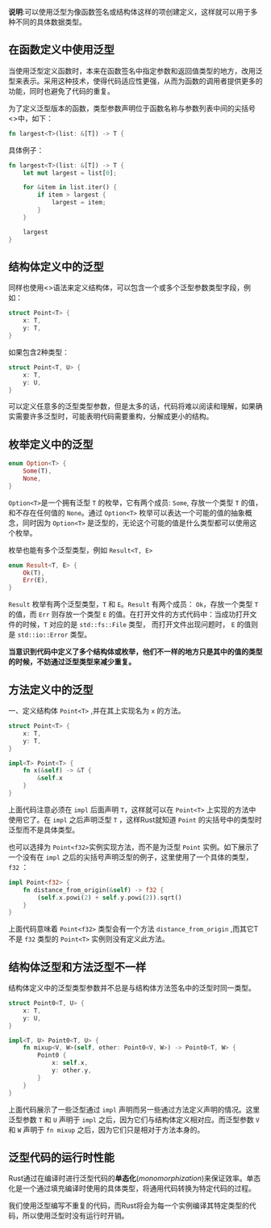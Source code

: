 **说明**:可以使用泛型为像函数签名或结构体这样的项创建定义，这样就可以用于多种不同的具体数据类型。
## 在函数定义中使用泛型
当使用泛型定义函数时，本来在函数签名中指定参数和返回值类型的地方，改用泛型来表示。采用这种技术，使得代码适应性更强，从而为函数的调用者提供更多的功能，同时也避免了代码的重复。

为了定义泛型版本的函数，类型参数声明位于函数名称与参数列表中间的尖括号<>中，如下：
```rust
fn largest<T>(list: &[T]) -> T {
```
具体例子：
```rust
fn largest<T>(list: &[T]) -> T {
    let mut largest = list[0];

    for &item in list.iter() {
        if item > largest {
            largest = item;
        }
    }

    largest
}
```
## 结构体定义中的泛型
同样也使用<>语法来定义结构体，可以包含一个或多个泛型参数类型字段，例如：
```rust
struct Point<T> {
    x: T,
    y: T,
}
```
如果包含2种类型：
```rust
struct Point<T, U> {
    x: T,
    y: U,
}
```
可以定义任意多的泛型类型参数，但是太多的话，代码将难以阅读和理解，如果确实需要许多泛型时，可能表明代码需要重构，分解成更小的结构。
## 枚举定义中的泛型
```rust
enum Option<T> {
    Some(T),
    None,
}
```
`Option<T>`是一个拥有泛型 `T` 的枚举，它有两个成员: `Some`, 存放一个类型 `T` 的值，和不存在任何值的 `None`。通过 `Option<T>` 枚举可以表达一个可能的值的抽象概念，同时因为 `Option<T>` 是泛型的，无论这个可能的值是什么类型都可以使用这个枚举。

枚举也能有多个泛型类型，例如 `Result<T, E>`
```rust
enum Result<T, E> {
    Ok(T),
    Err(E),
}
```
`Result` 枚举有两个泛型类型，`T` 和 `E`。`Result` 有两个成员： `Ok`，存放一个类型 `T` 的值，而 `Err` 则存放一个类型 `E` 的值。在打开文件的方式代码中：当成功打开文件的时候，`T` 对应的是   `std::fs::File` 类型， 而打开文件出现问题时， `E` 的值则是 `std::io::Error` 类型。

**当意识到代码中定义了多个结构体或枚举，他们不一样的地方只是其中的值的类型的时候，不妨通过泛型类型来减少重复。**
## 方法定义中的泛型
一、定义结构体 `Point<T>` ,并在其上实现名为 `x` 的方法。
```rust
struct Point<T> {
    x: T,
    y: T,
}

impl<T> Point<T> {
    fn x(&self) -> &T {
        &self.x
    }
}
```
上面代码注意必须在 `impl` 后面声明 `T`，这样就可以在 `Point<T>` 上实现的方法中使用它了。在 `impl` 之后声明泛型 `T` ，这样Rust就知道 `Point` 的尖括号中的类型时泛型而不是具体类型。

也可以选择为 `Point<f32>`实例实现方法，而不是为泛型 `Point` 实例。如下展示了一个没有在 `impl` 之后的尖括号声明泛型的例子，这里使用了一个具体的类型， `f32` ：
```rust
impl Point<f32> {
    fn distance_from_origin(&self) -> f32 {
        (self.x.powi(2) + self.y.powi(2)).sqrt()
    }
}
```
上面代码意味着 `Point<f32>` 类型会有一个方法 `distance_from_origin` ,而其它T不是 `f32` 类型的 `Point<T>` 实例则没有定义此方法。

## 结构体泛型和方法泛型不一样
结构体定义中的泛型类型参数并不总是与结构体方法签名中的泛型时同一类型。
```rust
struct Point0<T, U> {
    x: T,
    y: U,
}

impl<T, U> Point0<T, U> {
    fn mixup<V, W>(self, other: Point0<V, W>) -> Point0<T, W> {
        Point0 {
            x: self.x,
            y: other.y,
        }
    }
}
```
上面代码展示了一些泛型通过 `impl` 声明而另一些通过方法定义声明的情况。这里泛型参数 `T` 和 `U` 声明于 `impl` 之后，因为它们与结构体定义相对应。而泛型参数 `V` 和 `W` 声明于 `fn mixup` 之后，因为它们只是相对于方法本身的。
## 泛型代码的运行时性能
Rust通过在编译时进行泛型代码的**单态化**(*monomorphization*)来保证效率。单态化是一个通过填充编译时使用的具体类型，将通用代码转换为特定代码的过程。

我们使用泛型编写不重复的代码，而Rust将会为每一个实例编译其特定类型的代码，所以使用泛型时没有运行时开销。